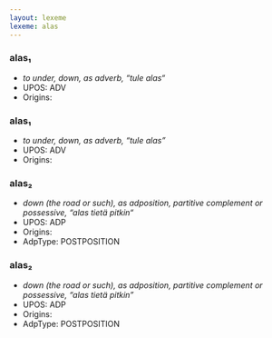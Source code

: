 ```yaml
---
layout: lexeme
lexeme: alas
---
```


###  alas₁

* _to under, down, as adverb, “tule alas“_
* UPOS:  ADV
* Origins: 


###  alas₁

* _to under, down, as adverb, “tule alas”_
* UPOS:  ADV
* Origins: 


###  alas₂

* _down (the road or such), as adposition, partitive complement or possessive, “alas tietä pitkin“_
* UPOS:  ADP
* Origins: 
* AdpType:  POSTPOSITION


###  alas₂

* _down (the road or such), as adposition, partitive complement or possessive, “alas tietä pitkin”_
* UPOS:  ADP
* Origins: 
* AdpType:  POSTPOSITION

